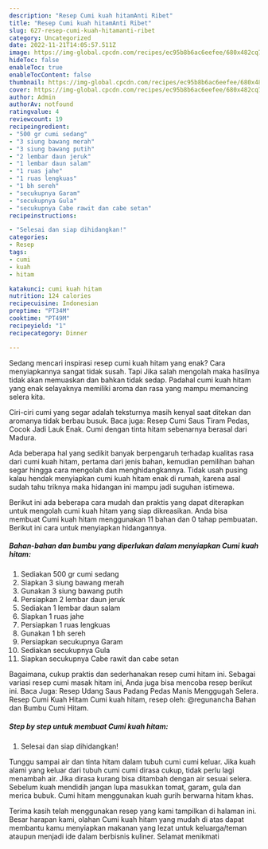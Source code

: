 ```yaml
---
description: "Resep Cumi kuah hitamAnti Ribet"
title: "Resep Cumi kuah hitamAnti Ribet"
slug: 627-resep-cumi-kuah-hitamanti-ribet
category: Uncategorized
date: 2022-11-21T14:05:57.511Z
image: https://img-global.cpcdn.com/recipes/ec95b8b6ac6eefee/680x482cq70/cumi-kuah-hitam-foto-resep-utama.jpg
hideToc: false
enableToc: true
enableTocContent: false
thumbnail: https://img-global.cpcdn.com/recipes/ec95b8b6ac6eefee/680x482cq70/cumi-kuah-hitam-foto-resep-utama.jpg
cover: https://img-global.cpcdn.com/recipes/ec95b8b6ac6eefee/680x482cq70/cumi-kuah-hitam-foto-resep-utama.jpg
author: Admin
authorAv: notfound
ratingvalue: 4
reviewcount: 19
recipeingredient:
- "500 gr cumi sedang"
- "3 siung bawang merah"
- "3 siung bawang putih"
- "2 lembar daun jeruk"
- "1 lembar daun salam"
- "1 ruas jahe"
- "1 ruas lengkuas"
- "1 bh sereh"
- "secukupnya Garam"
- "secukupnya Gula"
- "secukupnya Cabe rawit dan cabe setan"
recipeinstructions:

- "Selesai dan siap dihidangkan!"
categories:
- Resep
tags:
- cumi
- kuah
- hitam

katakunci: cumi kuah hitam 
nutrition: 124 calories
recipecuisine: Indonesian
preptime: "PT34M"
cooktime: "PT49M"
recipeyield: "1"
recipecategory: Dinner

---
```



Sedang mencari inspirasi resep cumi kuah hitam yang enak? Cara menyiapkannya sangat tidak susah. Tapi Jika salah mengolah maka hasilnya tidak akan memuaskan dan bahkan tidak sedap. Padahal cumi kuah hitam yang enak selayaknya memiliki aroma dan rasa yang mampu memancing selera kita.


Ciri-ciri cumi yang segar adalah teksturnya masih kenyal saat ditekan dan aromanya tidak berbau busuk. Baca juga: Resep Cumi Saus Tiram Pedas, Cocok Jadi Lauk Enak. Cumi dengan tinta hitam sebenarnya berasal dari Madura.

Ada beberapa hal yang sedikit banyak berpengaruh terhadap kualitas rasa dari cumi kuah hitam, pertama dari jenis bahan, kemudian pemilihan bahan segar hingga cara mengolah dan menghidangkannya. Tidak usah pusing kalau hendak menyiapkan cumi kuah hitam enak di rumah, karena asal sudah tahu triknya maka hidangan ini mampu jadi suguhan istimewa.


Berikut ini ada beberapa cara mudah dan praktis yang dapat diterapkan untuk mengolah cumi kuah hitam yang siap dikreasikan. Anda bisa membuat Cumi kuah hitam menggunakan 11 bahan dan 0 tahap pembuatan. Berikut ini cara untuk menyiapkan hidangannya.

<!--inarticleads1-->

##### Bahan-bahan dan bumbu yang diperlukan dalam menyiapkan Cumi kuah hitam:

1. Sediakan 500 gr cumi sedang
1. Siapkan 3 siung bawang merah
1. Gunakan 3 siung bawang putih
1. Persiapkan 2 lembar daun jeruk
1. Sediakan 1 lembar daun salam
1. Siapkan 1 ruas jahe
1. Persiapkan 1 ruas lengkuas
1. Gunakan 1 bh sereh
1. Persiapkan secukupnya Garam
1. Sediakan secukupnya Gula
1. Siapkan secukupnya Cabe rawit dan cabe setan


Bagaimana, cukup praktis dan sederhanakan resep cumi hitam ini. Sebagai variasi resep cumi masak hitam ini, Anda juga bisa mencoba resep berikut ini. Baca Juga: Resep Udang Saus Padang Pedas Manis Menggugah Selera. Resep Cumi Kuah Hitam Cumi kuah hitam, resep oleh: @regunancha Bahan dan Bumbu Cumi Hitam. 

<!--inarticleads2-->

##### Step by step untuk membuat Cumi kuah hitam:


1. Selesai dan siap dihidangkan!

Tunggu sampai air dan tinta hitam dalam tubuh cumi cumi keluar. Jika kuah alami yang keluar dari tubuh cumi cumi dirasa cukup, tidak perlu lagi menambah air. Jika dirasa kurang bisa ditambah dengan air sesuai selera. Sebelum kuah mendidih jangan lupa masukkan tomat, garam, gula dan merica bubuk. Cumi hitam menggunakan kuah gurih berwarna hitam khas. 

Terima kasih telah menggunakan resep yang kami tampilkan di halaman ini. Besar harapan kami, olahan Cumi kuah hitam yang mudah di atas dapat membantu kamu menyiapkan makanan yang lezat untuk keluarga/teman ataupun menjadi ide dalam berbisnis kuliner. Selamat menikmati
